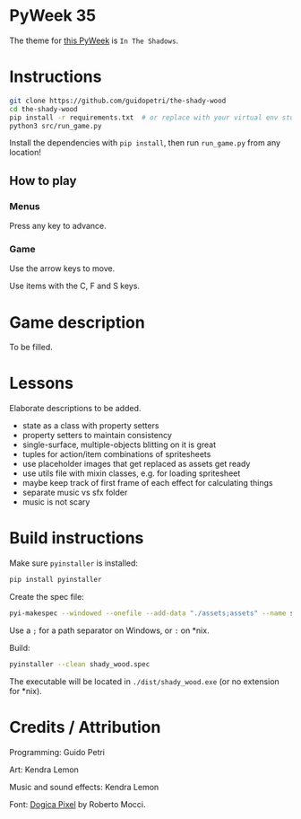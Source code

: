 # PyWeek 35

The theme for [this PyWeek](https://pyweek.org/35/) is `In The Shadows`.

# Instructions

```sh
git clone https://github.com/guidopetri/the-shady-wood
cd the-shady-wood
pip install -r requirements.txt  # or replace with your virtual env stuff
python3 src/run_game.py
```

Install the dependencies with `pip install`, then run `run_game.py` from any location!

## How to play

### Menus

Press any key to advance.

### Game

Use the arrow keys to move.

Use items with the C, F and S keys.

# Game description

To be filled.

# Lessons

Elaborate descriptions to be added.

- state as a class with property setters
- property setters to maintain consistency
- single-surface, multiple-objects blitting on it is great
- tuples for action/item combinations of spritesheets
- use placeholder images that get replaced as assets get ready
- use utils file with mixin classes, e.g. for loading spritesheet
- maybe keep track of first frame of each effect for calculating things
- separate music vs sfx folder
- music is not scary

# Build instructions

Make sure `pyinstaller` is installed:

```sh
pip install pyinstaller
```

Create the spec file:

```sh
pyi-makespec --windowed --onefile --add-data "./assets;assets" --name shady_wood src/run_game.py
```

Use a `;` for a path separator on Windows, or `:` on \*nix.

Build:

```sh
pyinstaller --clean shady_wood.spec
```

The executable will be located in `./dist/shady_wood.exe` (or no extension for \*nix).

# Credits / Attribution

Programming: Guido Petri

Art: Kendra Lemon

Music and sound effects: Kendra Lemon

Font: [Dogica Pixel](https://www.dafont.com/dogica.font) by Roberto Mocci.
